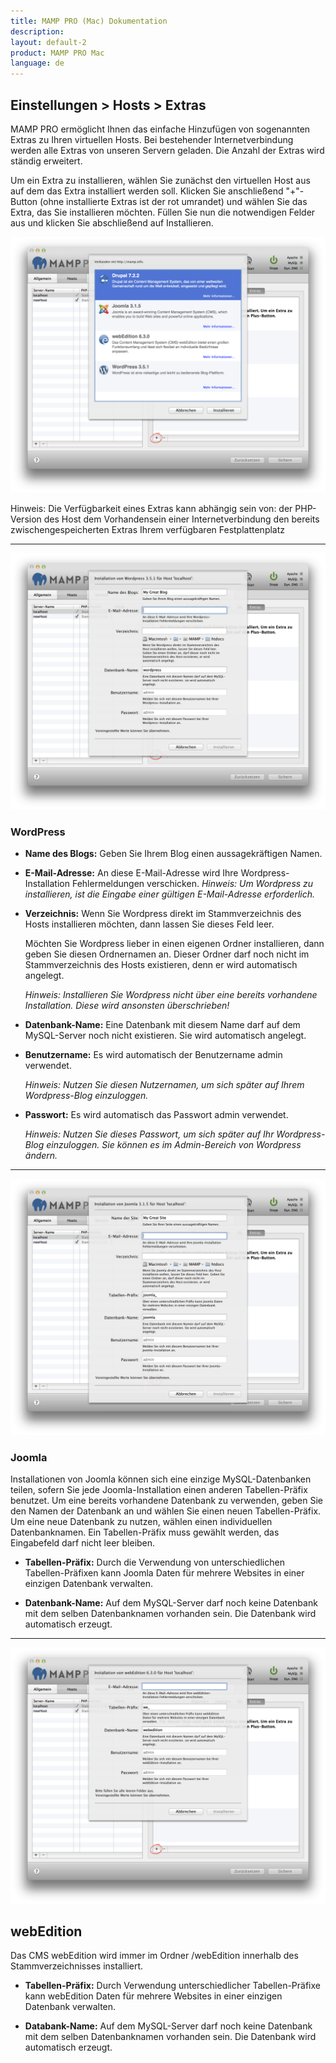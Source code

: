 ```yaml
---
title: MAMP PRO (Mac) Dokumentation
description: 
layout: default-2
product: MAMP PRO Mac
language: de
---
```


## Einstellungen > Hosts > Extras
MAMP PRO ermöglicht Ihnen das einfache Hinzufügen von sogenannten Extras zu Ihren virtuellen Hosts. Bei bestehender Internetverbindung werden alle Extras von unseren Servern geladen. Die Anzahl der Extras wird ständig erweitert.

Um ein Extra zu installieren, wählen Sie zunächst den virtuellen Host aus auf dem das Extra installiert werden soll. Klicken Sie anschließend "+"-Button (ohne installierte Extras ist der rot umrandet) und wählen Sie das Extra, das Sie installieren möchten. Füllen Sie nun die notwendigen Felder aus und klicken Sie abschließend auf Installieren.

![MAMP](Extras.png)

<div class="alert" role="alert">
Hinweis: Die Verfügbarkeit eines Extras kann abhängig sein von:
der PHP-Version des Host
dem Vorhandensein einer Internetverbindung
den bereits zwischengespeicherten Extras
Ihrem verfügbaren Festplattenplatz
</div>

---
![MAMP](WordPress.png)

### WordPress

  *  **Name des Blogs:** 
     Geben Sie Ihrem Blog einen aussagekräftigen Namen.

  *  **E-Mail-Adresse:** 
     An diese E-Mail-Adresse wird Ihre Wordpress-Installation Fehlermeldungen verschicken.
     *Hinweis: Um Wordpress zu installieren, ist die Eingabe einer gültigen E-Mail-Adresse erforderlich.*

  *  **Verzeichnis:** 
     Wenn Sie Wordpress direkt im Stammverzeichnis des Hosts installieren möchten, dann lassen Sie dieses Feld leer.

     Möchten Sie Wordpress lieber in einen eigenen Ordner installieren, dann geben Sie diesen Ordnernamen an. Dieser Ordner       darf   noch nicht im Stammverzeichnis des Hosts existieren, denn er wird automatisch angelegt.

     *Hinweis: Installieren Sie Wordpress nicht über eine bereits vorhandene Installation. Diese wird ansonsten     überschrieben!*

  *  **Datenbank-Name:** 
     Eine Datenbank mit diesem Name darf auf dem MySQL-Server noch nicht existieren. Sie wird automatisch angelegt.

  *  **Benutzername:** 
     Es wird automatisch der Benutzername admin verwendet.

     *Hinweis: Nutzen Sie diesen Nutzernamen, um sich später auf Ihrem Wordpress-Blog einzuloggen.*

  *  **Passwort:** 
     Es wird automatisch das Passwort admin verwendet.

     *Hinweis: Nutzen Sie dieses Passwort, um sich später auf Ihr Wordpress-Blog einzuloggen. Sie können es im Admin-Bereich      von Wordpress ändern.*

---
![MAMP](Joomla.png)

### Joomla
Installationen von Joomla können sich eine einzige MySQL-Datenbanken teilen, sofern Sie jede Joomla-Installation einen anderen Tabellen-Präfix benutzet. Um eine bereits vorhandene Datenbank zu verwenden, geben Sie den Namen der Datenbank an und wählen Sie einen neuen Tabellen-Präfix. Um eine neue Datenbank zu nutzen, wählen einen individuellen Datenbanknamen. Ein Tabellen-Präfix muss gewählt werden, das Eingabefeld darf nicht leer bleiben.

  *  **Tabellen-Präfix:** 
     Durch die Verwendung von unterschiedlichen Tabellen-Präfixen kann Joomla Daten für mehrere Websites in einer einzigen        Datenbank verwalten.

  *  **Datenbank-Name:** 
     Auf dem MySQL-Server darf noch keine Datenbank mit dem selben Datenbanknamen vorhanden sein. Die Datenbank wird      automatisch erzeugt.

---
![MAMP](webEdition.png)
## webEdition
Das CMS webEdition wird immer im Ordner /webEdition innerhalb des Stammverzeichnisses installiert.

  *  **Tabellen-Präfix:** 
     Durch Verwendung unterschiedlicher Tabellen-Präfixe kann webEdition Daten für mehrere Websites in einer einzigen     Datenbank verwalten.

  *  **Databank-Name:** 
     Auf dem MySQL-Server darf noch keine Datenbank mit dem selben Datenbanknamen vorhanden sein. Die Datenbank wird automatisch erzeugt.
